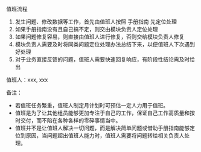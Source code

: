 值班流程
1. 发生问题、修改数据等工作，首先由值班人按照 手册指南 先定位处理
2. 如果手册指南没有且自己搞不定，则交由模块负责人定位处理
3. 如果问题修复容易，则直接由值班人进行修复，否则交给模块负责人修复
4. 模块负责人需要及时将同类问题定位处理办法总结下来，以便值班人下次遇到好处理
5. 对于业务直接反馈的问题，值班人需要快速回复响应，有阶段性结论需及时给出


值班人：xxx, xxx

备注：
- 若值班任务繁重，值班人制定月计划时可预估一定人力用于值班。
- 值班是为了让其他组员能够更加专注于自己的工作，保证自己工作高质量和按时交付，而不陷在各种各样的零碎事情当中。
- 值班并不是让值班人解决一切问题，而是解决简单问题或借助手册指南能够定位到原因，当问题超出值班人能力时，值班人需要将问题转给相关负责人处理。